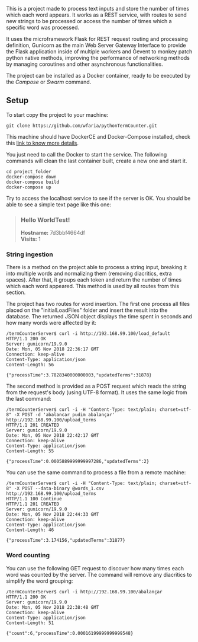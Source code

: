 This is a project made to process text inputs and store the number of times which each word appears. It works as a REST service, with routes to send new strings to be processed or access the number of times which a specific word was processed.

It uses the microframework Flask for REST request routing and processing definition, Gunicorn as the main Web Server Gateway Interface to provide the Flask application inside of multiple workers and Gevent to monkey patch python native methods, improving the performance of networking methods by managing coroutines and other asynchronous functionalities.

The project can be installed as a Docker container, ready to be executed by the *Compose* or *Swarm* command.

## Setup

To start copy the project to your machine:

```
git clone https://github.com/wfaria/pythonTermCounter.git
```

This machine should have DockerCE and Docker-Compose installed, check this [link to know more details](https://docs.docker.com/get-started/#prepare-your-docker-environment).

You just need to call the Docker to start the service. The following commands will clean the last container built, create a new one and start it.

```
cd project_folder
docker-compose down
docker-compose build
docker-compose up
```

Try to access the localhost service to see if the server is OK. You should be able to see a simple text page like this one:

> ### Hello WorldTest!
> 
> **Hostname:** 7d3bbf4664df  
> **Visits:** 1

### String ingestion

There is a method on the project able to process a string input, breaking it into multiple words and normalizing them (removing diacritics, extra spaces). After that, it groups each token and return the number of times which each word appeared. This method is used by all routes from this section.

The project has two routes for word insertion. The first one process all files placed on the "initialLoadFiles" folder and insert the result into the database. The returned JSON object displays the time spent in seconds and how many words were affected by it:

```
/termCounterServer$ curl -i http://192.168.99.100/load_default
HTTP/1.1 200 OK
Server: gunicorn/19.9.0
Date: Mon, 05 Nov 2018 22:36:17 GMT
Connection: keep-alive
Content-Type: application/json
Content-Length: 56

{"processTime":3.7828340000000003,"updatedTerms":31878}
```

The second method is provided as a POST request which reads the string from the request's body (using UTF-8 format). It uses the same logic from the last command:

```
/termCounterServer$ curl -i -H "Content-Type: text/plain; charset=utf-8" -X POST -d 'abalancar pudim abalançar' http://192.168.99.100/upload_terms
HTTP/1.1 201 CREATED
Server: gunicorn/19.9.0
Date: Mon, 05 Nov 2018 22:42:17 GMT
Connection: keep-alive
Content-Type: application/json
Content-Length: 55

{"processTime":0.0005889999999997286,"updatedTerms":2}
```

You can use the same command to process a file from a remote machine:

```
/termCounterServer$ curl -i -H "Content-Type: text/plain; charset=utf-8" -X POST --data-binary @words_1.csv http://192.168.99.100/upload_terms
HTTP/1.1 100 Continue
HTTP/1.1 201 CREATED
Server: gunicorn/19.9.0
Date: Mon, 05 Nov 2018 22:44:33 GMT
Connection: keep-alive
Content-Type: application/json
Content-Length: 46

{"processTime":3.174156,"updatedTerms":31877}
 ```
 
### Word counting

You can use the following GET request to discover how many times each word was counted by the server. The command will remove any diacritics to simplify the word grouping:

```
/termCounterServer$ curl -i http://192.168.99.100/abalançar
HTTP/1.1 200 OK
Server: gunicorn/19.9.0
Date: Mon, 05 Nov 2018 22:38:48 GMT
Connection: keep-alive
Content-Type: application/json
Content-Length: 51

{"count":6,"processTime":0.00016199999999999548}
```
